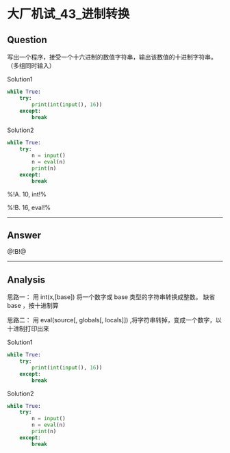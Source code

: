 # 大厂机试_43_进制转换

## Question
写出一个程序，接受一个十六进制的数值字符串，输出该数值的十进制字符串。（多组同时输入）

Solution1
```python
while True:
    try:
        print(int(input(), 16))
    except:
        break
```

Solution2
```python
while True:
    try:
        n = input()
        n = eval(n)
        print(n)
    except:
        break
```

%!A. 10, int!%

%!B. 16, eval!%

----

## Answer
@!B!@

----

## Analysis

思路一： 用 int(x,[base]) 将一个数字或 base 类型的字符串转换成整数。 缺省 base ，按十进制算

思路二： 用 eval(source[, globals[, locals]]) ,将字符串转掉，变成一个数字，以十进制打印出来

Solution1
```python
while True:
    try:
        print(int(input(), 16))
    except:
        break
```

Solution2
```python
while True:
    try:
        n = input()
        n = eval(n)
        print(n)
    except:
        break
```